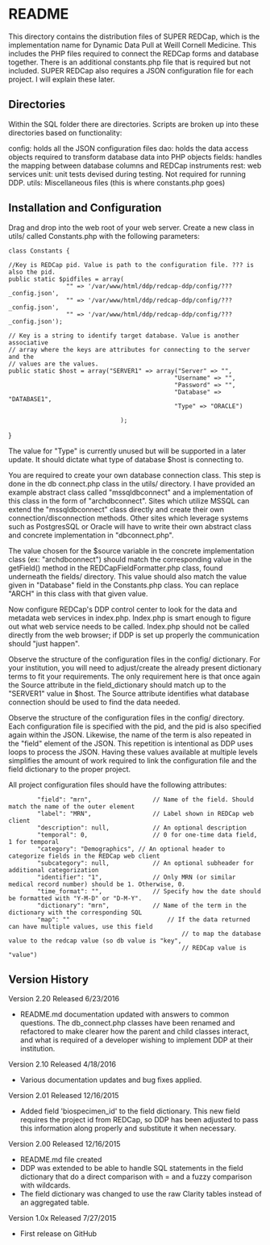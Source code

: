README
======

This directory contains the distribution files of SUPER REDCap, which is the implementation name for 
Dynamic Data Pull at Weill Cornell Medicine. This includes the PHP files required to connect the REDCap
forms and database together. There is an additional constants.php file that is required but not included.
SUPER REDCap also requires a JSON configuration file for each project. I will explain these later.

Directories
-----------

Within the SQL folder there are directories. Scripts are broken up into these directories based on functionality:

config: holds all the JSON configuration files
dao: holds the data access objects required to transform database data into PHP objects
fields: handles the mapping between database columns and REDCap instruments
rest: web services
unit: unit tests devised during testing. Not required for running DDP.
utils: Miscellaneous files (this is where constants.php goes)

Installation and Configuration
------------------------------

Drag and drop into the web root of your web server. Create a new class in utils/ called Constants.php with the following
parameters:


	class Constants {
	
	//Key is REDCap pid. Value is path to the configuration file. ??? is also the pid.
	public static $pidfiles = array(
					"" => '/var/www/html/ddp/redcap-ddp/config/???_config.json',
					"" => '/var/www/html/ddp/redcap-ddp/config/???_config.json',
					"" => '/var/www/html/ddp/redcap-ddp/config/???_config.json');
	
	// Key is a string to identify target database. Value is another associative
	// array where the keys are attributes for connecting to the server and the
	// values are the values.
	public static $host = array("SERVER1" => array("Server" => "",
                                                  "Username" => "",
                                                  "Password" => "",
                                                  "Database" => "DATABASE1",
                                                  "Type" => "ORACLE")
                                             
                                   );
}

The value for "Type" is currently unused but will be supported in a later update. It should dictate what type
of database $host is connecting to.

You are required to create your own database connection class. This step is done in the db connect.php class in the utils/ directory. I have provided an example abstract class called "mssqldbconnect" and a implementation of this class in the form of "archdbconnect". Sites which utilize MSSQL can extend the "mssqldbconnect" class directly and create their own connection/disconnection methods. Other sites which leverage systems such as PostgresSQL or Oracle will have to write their own abstract class and concrete implementation in "dbconnect.php". 

The value chosen for the $source variable in the concrete implementation class (ex: "archdbconnect") should match the corresponding value in the getField() method in the REDCapFieldFormatter.php class, found underneath the fields/ directory. This value should also match the value given in "Database" field in the Constants.php class. You can replace "ARCH" in this class with that given value.

Now configure REDCap's DDP control center to look for the data and metadata web services in index.php. Index.php is smart enough to figure out what web service needs to be called. Index.php should not be called directly from the web browser; if DDP is set up properly the communication should "just happen".

Observe the structure of the configuration files in the config/ dictionary. For your institution, you will need to adjust/create
the already present dictionary terms to fit your requirements. The only requirement here is that once again the Source attribute
in the field_dictionary should match up to the "SERVER1" value in $host. The Source attribute identifies what database connection should be used to find the data needed.

Observe the structure of the configuration files in the config/ directory. Each configuration file is specified with the pid, and the pid
is also specified again within the JSON. Likewise, the name of the term is also repeated in the "field" element of the JSON. This 
repetition is intentional as DDP uses loops to process the JSON. Having these values available at multiple levels simplifies the
amount of work required to link the configuration file and the field dictionary to the proper project.

All project configuration files should have the following attributes:

            "field": "mrn",					// Name of the field. Should match the name of the outer element
            "label": "MRN",					// Label shown in REDCap web client
            "description": null,			// An optional description
            "temporal": 0,					// 0 for one-time data field, 1 for temporal
            "category": "Demographics",	// An optional header to categorize fields in the REDCap web client
            "subcategory": null,			// An optional subheader for additional categorization
            "identifier": "1",				// Only MRN (or similar medical record number) should be 1. Otherwise, 0.
            "time_format": "",				// Specify how the date should be formatted with "Y-M-D" or "D-M-Y".
            "dictionary": "mrn",			// Name of the term in the dictionary with the corresponding SQL
            "map": ""							// If the data returned can have multiple values, use this field
            										// to map the database value to the redcap value (so db value is "key",
            										// REDCap value is "value")


Version History
---------------

Version 2.20
Released 6/23/2016

* README.md documentation updated with answers to common questions. The db_connect.php classes have been renamed and refactored to make clearer how the parent and child classes interact, and what is required of a developer wishing to implement DDP at their institution.

Version 2.10
Released  4/18/2016

* Various documentation updates and bug fixes applied.

Version 2.01
Released  12/16/2015

* Added field 'biospecimen_id' to the field dictionary. This new field requires the project id from REDCap, so DDP has been adjusted to pass this information along properly and substitute it when necessary.

Version 2.00
Released  12/16/2015

* README.md file created
* DDP was extended to be able to handle SQL statements in the field dictionary that do a direct comparison with = and a fuzzy comparison with wildcards.
* The field dictionary was changed to use the raw Clarity tables instead of an aggregated table.

Version 1.0x
Released  7/27/2015

* First release on GitHub